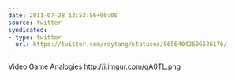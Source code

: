```yaml
---
date: 2011-07-28 12:53:56+00:00
source: twitter
syndicated:
- type: twitter
  url: https://twitter.com/roytang/statuses/96564042696626176/
---
```


Video Game Analogies http://i.imgur.com/qA0TL.png